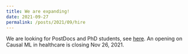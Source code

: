 ```yaml
---
title: We are expanding!
date: 2021-09-27
permalink: /posts/2021/09/hire
---
```


We are looking for PostDocs and PhD students, see [here](/join_us/). An opening on Causal ML in healthcare is closing Nov 26, 2021.

